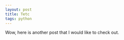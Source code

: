 ```yaml
---
layout: post
title: Tetc
tags: python
---
```


Wow, here is another post that I would like to check out.

<meta property='og:image' content='https://www.martinklein.co//data/learning_curves.jpeg'/>


